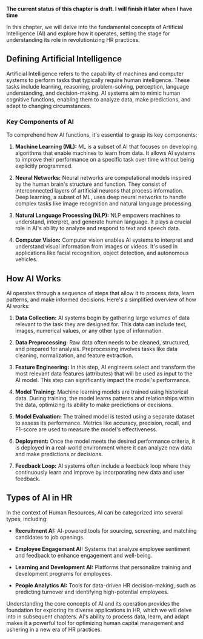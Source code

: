 **The current status of this chapter is draft. I will finish it later when I have time**

In this chapter, we will delve into the fundamental concepts of Artificial Intelligence (AI) and explore how it operates, setting the stage for understanding its role in revolutionizing HR practices.

Defining Artificial Intelligence
--------------------------------

Artificial Intelligence refers to the capability of machines and computer systems to perform tasks that typically require human intelligence. These tasks include learning, reasoning, problem-solving, perception, language understanding, and decision-making. AI systems aim to mimic human cognitive functions, enabling them to analyze data, make predictions, and adapt to changing circumstances.

### Key Components of AI

To comprehend how AI functions, it's essential to grasp its key components:

1. **Machine Learning (ML):** ML is a subset of AI that focuses on developing algorithms that enable machines to learn from data. It allows AI systems to improve their performance on a specific task over time without being explicitly programmed.

2. **Neural Networks:** Neural networks are computational models inspired by the human brain's structure and function. They consist of interconnected layers of artificial neurons that process information. Deep learning, a subset of ML, uses deep neural networks to handle complex tasks like image recognition and natural language processing.

3. **Natural Language Processing (NLP):** NLP empowers machines to understand, interpret, and generate human language. It plays a crucial role in AI's ability to analyze and respond to text and speech data.

4. **Computer Vision:** Computer vision enables AI systems to interpret and understand visual information from images or videos. It's used in applications like facial recognition, object detection, and autonomous vehicles.

How AI Works
------------

AI operates through a sequence of steps that allow it to process data, learn patterns, and make informed decisions. Here's a simplified overview of how AI works:

1. **Data Collection:** AI systems begin by gathering large volumes of data relevant to the task they are designed for. This data can include text, images, numerical values, or any other type of information.

2. **Data Preprocessing:** Raw data often needs to be cleaned, structured, and prepared for analysis. Preprocessing involves tasks like data cleaning, normalization, and feature extraction.

3. **Feature Engineering:** In this step, AI engineers select and transform the most relevant data features (attributes) that will be used as input to the AI model. This step can significantly impact the model's performance.

4. **Model Training:** Machine learning models are trained using historical data. During training, the model learns patterns and relationships within the data, optimizing its ability to make predictions or decisions.

5. **Model Evaluation:** The trained model is tested using a separate dataset to assess its performance. Metrics like accuracy, precision, recall, and F1-score are used to measure the model's effectiveness.

6. **Deployment:** Once the model meets the desired performance criteria, it is deployed in a real-world environment where it can analyze new data and make predictions or decisions.

7. **Feedback Loop:** AI systems often include a feedback loop where they continuously learn and improve by incorporating new data and user feedback.

Types of AI in HR
-----------------

In the context of Human Resources, AI can be categorized into several types, including:

* **Recruitment AI:** AI-powered tools for sourcing, screening, and matching candidates to job openings.

* **Employee Engagement AI:** Systems that analyze employee sentiment and feedback to enhance engagement and well-being.

* **Learning and Development AI:** Platforms that personalize training and development programs for employees.

* **People Analytics AI:** Tools for data-driven HR decision-making, such as predicting turnover and identifying high-potential employees.

Understanding the core concepts of AI and its operation provides the foundation for exploring its diverse applications in HR, which we will delve into in subsequent chapters. AI's ability to process data, learn, and adapt makes it a powerful tool for optimizing human capital management and ushering in a new era of HR practices.
